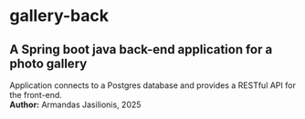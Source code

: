 # gallery-back
## A Spring boot java back-end application for a photo gallery
Application connects to a Postgres database and provides a RESTful API for  
the front-end.  
**Author:** Armandas Jasilionis, 2025  
